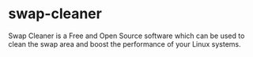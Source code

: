 # swap-cleaner
Swap Cleaner is a Free and Open Source software which can be used to clean the swap area and boost the performance of your Linux systems.
